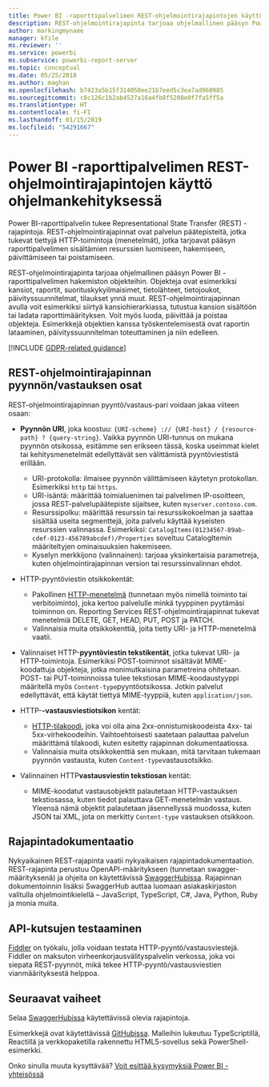 ```yaml
---
title: Power BI -raporttipalvelimen REST-ohjelmointirajapintojen käyttö ohjelmankehityksessä
description: REST-ohjelmointirajapinta tarjoaa ohjelmallinen pääsyn Power BI -raporttipalvelimen hakemiston objekteihin.
author: markingmyname
manager: kfile
ms.reviewer: ''
ms.service: powerbi
ms.subservice: powerbi-report-server
ms.topic: conceptual
ms.date: 05/25/2018
ms.author: maghan
ms.openlocfilehash: b7423a5b15f314050ee21b7eed5c3ea7ad960985
ms.sourcegitcommit: c8c126c1b2ab4527a16a4fb8f5208e0f7fa5ff5a
ms.translationtype: HT
ms.contentlocale: fi-FI
ms.lasthandoff: 01/15/2019
ms.locfileid: "54291667"
---
```

# <a name="develop-with-the-rest-apis-for-power-bi-report-server"></a>Power BI -raporttipalvelimen REST-ohjelmointirajapintojen käyttö ohjelmankehityksessä

Power BI-raporttipalvelin tukee Representational State Transfer (REST) -rajapintoja. REST-ohjelmointirajapinnat ovat palvelun päätepisteitä, jotka tukevat tiettyjä HTTP-toimintoja (menetelmät), jotka tarjoavat pääsyn raporttipalvelimen sisältämien resurssien luomiseen, hakemiseen, päivittämiseen tai poistamiseen.

REST-ohjelmointirajapinta tarjoaa ohjelmallinen pääsyn Power BI -raporttipalvelimen hakemiston objekteihin. Objekteja ovat esimerkiksi kansiot, raportit, suorituskykyilmaisimet, tietolähteet, tietojoukot, päivityssuunnitelmat, tilaukset ynnä muut. REST-ohjelmointirajapinnan avulla voit esimerkiksi siirtyä kansiohierarkiassa, tutustua kansion sisältöön tai ladata raporttimäärityksen. Voit myös luoda, päivittää ja poistaa objekteja. Esimerkkejä objektien kanssa työskentelemisestä ovat raportin lataaminen, päivityssuunnitelman toteuttaminen ja niin edelleen.

[!INCLUDE [GDPR-related guidance](../includes/gdpr-hybrid-note.md)]

## <a name="components-of-a-rest-api-requestresponse"></a>REST-ohjelmointirajapinnan pyynnön/vastauksen osat

REST-ohjelmointirajapinnan pyyntö/vastaus-pari voidaan jakaa viiteen osaan:

* **Pyynnön URI**, joka koostuu: `{URI-scheme} :// {URI-host} / {resource-path} ? {query-string}`. Vaikka pyynnön URI-tunnus on mukana pyynnön otsikossa, esitämme sen erikseen tässä, koska useimmat kielet tai kehitysmenetelmät edellyttävät sen välittämistä pyyntöviestistä erillään.
  
  * URI-protokolla: ilmaisee pyynnön välittämiseen käytetyn protokollan. Esimerkiksi `http` tai `https`.
  * URI-isäntä: määrittää toimialuenimen tai palvelimen IP-osoitteen, jossa REST-palvelupäätepiste sijaitsee, kuten `myserver.contoso.com`.
  * Resurssipolku: määrittää resurssin tai resurssikokoelman ja saattaa sisältää useita segmenttejä, joita palvelu käyttää kyseisten resurssien valinnassa. Esimerkiksi: `CatalogItems(01234567-89ab-cdef-0123-456789abcdef)/Properties` soveltuu CatalogItemin määriteltyjen ominaisuuksien hakemiseen.
  * Kyselyn merkkijono (valinnainen): tarjoaa yksinkertaisia parametreja, kuten ohjelmointirajapinnan version tai resurssinvalinnan ehdot.
* HTTP-pyyntöviestin otsikkokentät:
  
  * Pakollinen [HTTP-menetelmä](https://www.w3.org/Protocols/rfc2616/rfc2616-sec9.html) (tunnetaan myös nimellä toiminto tai verbitoiminto), joka kertoo palvelulle minkä tyyppinen pyytämäsi toiminnon on. Reporting Services REST-ohjelmointirajapinnat tukevat menetelmiä DELETE, GET, HEAD, PUT, POST ja PATCH.
  * Valinnaisia muita otsikkokenttiä, joita tietty URI- ja HTTP-menetelmä vaatii.
* Valinnaiset HTTP-**pyyntöviestin tekstikentät**, jotka tukevat URI- ja HTTP-toimintoja. Esimerkiksi POST-toiminnot sisältävät MIME-koodattuja objekteja, jotka monimutkaisina parametreina ohitetaan. POST- tai PUT-toiminnoissa tulee tekstiosan MIME-koodaustyyppi määritellä myös `Content-type`pyyntöotsikossa. Jotkin palvelut edellyttävät, että käytät tiettyä MIME-tyyppiä, kuten `application/json`.
* HTTP-**-vastausviestiotsikon** kentät:
  
  * [HTTP-tilakoodi](http://www.w3.org/Protocols/HTTP/HTRESP.html), joka voi olla aina 2xx-onnistumiskoodeista 4xx- tai 5xx-virhekoodeihin. Vaihtoehtoisesti saatetaan palauttaa palvelun määrittämä tilakoodi, kuten esitetty rajapinnan dokumentaatiossa.
  * Valinnaisia muita otsikkokenttiä sen mukaan, mitä tarvitaan tukemaan pyynnön vastausta, kuten `Content-type`vastausotsikko.
* Valinnainen HTTP**vastausviestin tekstiosan** kentät:
  
  * MIME-koodatut vastausobjektit palautetaan HTTP-vastauksen tekstiosassa, kuten tiedot palauttava GET-menetelmän vastaus. Yleensä nämä objektit palautetaan jäsennellyssä muodossa, kuten JSON tai XML, jota on merkitty `Content-type` vastauksen otsikkoon.

## <a name="api-documentation"></a>Rajapintadokumentaatio

Nykyaikainen REST-rajapinta vaatii nykyaikaisen rajapintadokumentaation. REST-rajapinta perustuu OpenAPI-määritykseen (tunnetaan swagger-määrityksenä) ja ohjeita on käytettävissä [SwaggerHubissa](https://app.swaggerhub.com/apis/microsoft-rs/PBIRS/2.0). Rajapinnan dokumentoinnin lisäksi SwaggerHub auttaa luomaan asiakaskirjaston valitulla ohjelmointikielellä – JavaScript, TypeScript, C#, Java, Python, Ruby ja monia muita.

## <a name="testing-api-calls"></a>API-kutsujen testaaminen

[Fiddler](http://www.telerik.com/fiddler) on työkalu, jolla voidaan testata HTTP-pyyntö/vastausviestejä. Fiddler on maksuton virheenkorjausvälityspalvelin verkossa, joka voi siepata REST-pyynnöt, mikä tekee HTTP-pyyntö/vastausviestien vianmäärityksestä helppoa.

## <a name="next-steps"></a>Seuraavat vaiheet

Selaa [SwaggerHubissa](https://app.swaggerhub.com/apis/microsoft-rs/PBIRS/2.0) käytettävissä olevia rajapintoja.

Esimerkkejä ovat käytettävissä [GitHubissa](https://github.com/Microsoft/Reporting-Services). Malleihin lukeutuu TypeScriptillä, Reactillä ja verkkopaketilla rakennettu HTML5-sovellus sekä PowerShell-esimerkki.

Onko sinulla muuta kysyttävää? [Voit esittää kysymyksiä Power BI -yhteisössä](https://community.powerbi.com/)